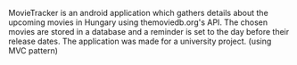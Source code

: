 MovieTracker is an android application which gathers details about the upcoming movies in Hungary using themoviedb.org's API.
The chosen movies are stored in a database and a reminder is set to the day before their release dates.
The application was made for a university project. (using MVC pattern)
